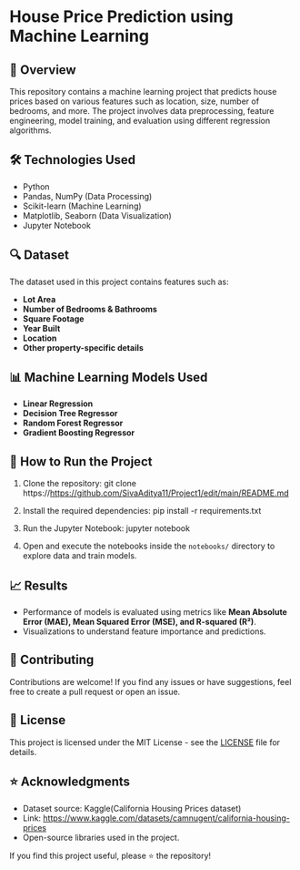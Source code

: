 # House Price Prediction using Machine Learning

## 📌 Overview
This repository contains a machine learning project that predicts house prices based on various features such as location, size, number of bedrooms, and more. The project involves data preprocessing, feature engineering, model training, and evaluation using different regression algorithms.

## 🛠️ Technologies Used
- Python
- Pandas, NumPy (Data Processing)
- Scikit-learn (Machine Learning)
- Matplotlib, Seaborn (Data Visualization)
- Jupyter Notebook

## 🔍 Dataset
The dataset used in this project contains features such as:
- **Lot Area**
- **Number of Bedrooms & Bathrooms**
- **Square Footage**
- **Year Built**
- **Location**
- **Other property-specific details**

## 📊 Machine Learning Models Used
- **Linear Regression**
- **Decision Tree Regressor**
- **Random Forest Regressor**
- **Gradient Boosting Regressor**

## 🚀 How to Run the Project
1. Clone the repository:
   git clone https://https://github.com/SivaAditya11/Project1/edit/main/README.md

2. Install the required dependencies:
   pip install -r requirements.txt
   
3. Run the Jupyter Notebook:
   jupyter notebook
   
4. Open and execute the notebooks inside the `notebooks/` directory to explore data and train models.

## 📈 Results
- Performance of models is evaluated using metrics like **Mean Absolute Error (MAE), Mean Squared Error (MSE), and R-squared (R²)**.
- Visualizations to understand feature importance and predictions.

## 🤝 Contributing
Contributions are welcome! If you find any issues or have suggestions, feel free to create a pull request or open an issue.

## 📄 License
This project is licensed under the MIT License - see the [LICENSE](LICENSE) file for details.

## ⭐ Acknowledgments
- Dataset source: Kaggle(California Housing Prices dataset)
- Link: https://www.kaggle.com/datasets/camnugent/california-housing-prices
- Open-source libraries used in the project.

If you find this project useful, please ⭐ the repository!

